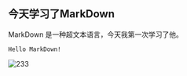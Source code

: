 ## 今天学习了MarkDown
MarkDown 是一种超文本语言，今天我第一次学习了他。
~~~
Hello MarkDown!
~~~
![233](https://qgt-style.oss-cn-hangzhou.aliyuncs.com/newcoursep4/g1/g1-2-2/tenor.gif)
